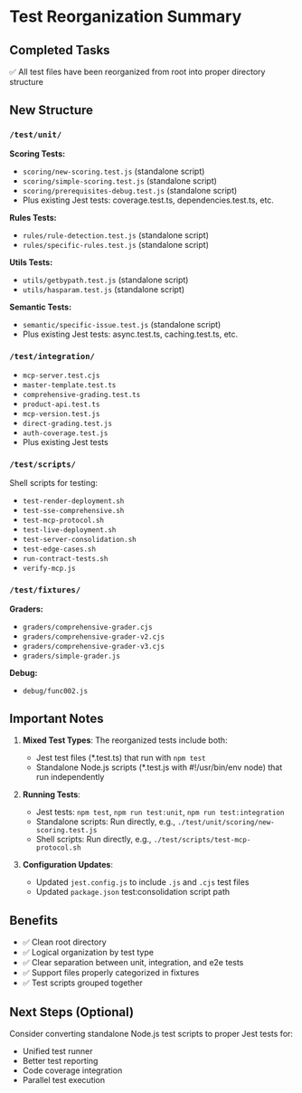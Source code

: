 # Test Reorganization Summary

## Completed Tasks
✅ All test files have been reorganized from root into proper directory structure

## New Structure

### `/test/unit/`
**Scoring Tests:**
- `scoring/new-scoring.test.js` (standalone script)
- `scoring/simple-scoring.test.js` (standalone script)
- `scoring/prerequisites-debug.test.js` (standalone script)
- Plus existing Jest tests: coverage.test.ts, dependencies.test.ts, etc.

**Rules Tests:**
- `rules/rule-detection.test.js` (standalone script)
- `rules/specific-rules.test.js` (standalone script)

**Utils Tests:**
- `utils/getbypath.test.js` (standalone script)
- `utils/hasparam.test.js` (standalone script)

**Semantic Tests:**
- `semantic/specific-issue.test.js` (standalone script)
- Plus existing Jest tests: async.test.ts, caching.test.ts, etc.

### `/test/integration/`
- `mcp-server.test.cjs`
- `master-template.test.ts`
- `comprehensive-grading.test.ts`
- `product-api.test.ts`
- `mcp-version.test.js`
- `direct-grading.test.js`
- `auth-coverage.test.js`
- Plus existing Jest tests

### `/test/scripts/`
Shell scripts for testing:
- `test-render-deployment.sh`
- `test-sse-comprehensive.sh`
- `test-mcp-protocol.sh`
- `test-live-deployment.sh`
- `test-server-consolidation.sh`
- `test-edge-cases.sh`
- `run-contract-tests.sh`
- `verify-mcp.js`

### `/test/fixtures/`
**Graders:**
- `graders/comprehensive-grader.cjs`
- `graders/comprehensive-grader-v2.cjs`
- `graders/comprehensive-grader-v3.cjs`
- `graders/simple-grader.js`

**Debug:**
- `debug/func002.js`

## Important Notes

1. **Mixed Test Types**: The reorganized tests include both:
   - Jest test files (*.test.ts) that run with `npm test`
   - Standalone Node.js scripts (*.test.js with #!/usr/bin/env node) that run independently

2. **Running Tests**:
   - Jest tests: `npm test`, `npm run test:unit`, `npm run test:integration`
   - Standalone scripts: Run directly, e.g., `./test/unit/scoring/new-scoring.test.js`
   - Shell scripts: Run directly, e.g., `./test/scripts/test-mcp-protocol.sh`

3. **Configuration Updates**:
   - Updated `jest.config.js` to include `.js` and `.cjs` test files
   - Updated `package.json` test:consolidation script path

## Benefits
- ✅ Clean root directory
- ✅ Logical organization by test type
- ✅ Clear separation between unit, integration, and e2e tests
- ✅ Support files properly categorized in fixtures
- ✅ Test scripts grouped together

## Next Steps (Optional)
Consider converting standalone Node.js test scripts to proper Jest tests for:
- Unified test runner
- Better test reporting
- Code coverage integration
- Parallel test execution